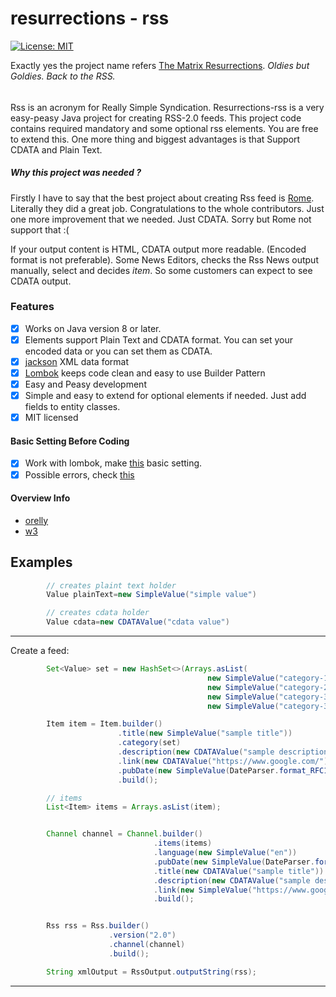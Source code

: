 # resurrections - rss

[![License: MIT](https://img.shields.io/badge/License-MIT-brightgreen.svg)](https://opensource.org/licenses/MIT)

Exactly yes the project name refers [The Matrix Resurrections](https://www.youtube.com/watch?v=9ix7TUGVYIo). _Oldies but Goldies. Back to
the RSS._

######

Rss is an acronym for Really Simple Syndication. Resurrections-rss is a very easy-peasy Java project for creating
RSS-2.0 feeds. This project code contains required mandatory and some optional rss elements. You are free to extend
this. One more thing and biggest advantages is that Support CDATA and Plain Text.

##### Why this project was needed ?

Firstly I have to say that the best project about creating Rss feed is [Rome](http://rometools.github.io/rome/).
Literally they did a great job. Congratulations to the whole contributors. Just one more improvement that we needed.
Just CDATA. Sorry but Rome not support that :(

If your output content is HTML, CDATA output more readable. (Encoded format is not preferable). Some News Editors,
checks the Rss News output manually, select and decides _item_. So some customers can expect to see CDATA output.

### Features

* [x] Works on Java version 8 or later.
* [x] Elements support Plain Text and CDATA format. You can set your encoded data or you can set them as CDATA.
* [x] [jackson](https://github.com/FasterXML/jackson-dataformat-xml)  XML data format
* [x] [Lombok](https://github.com/projectlombok/lombok) keeps code clean and easy to use Builder Pattern
* [x] Easy and Peasy development
* [x] Simple and easy to extend for optional elements if needed. Just add fields to entity classes.
* [x] MIT licensed

#### Basic Setting Before Coding

* [x] Work with lombok, make [this](https://projectlombok.org/setup/intellij) basic setting.
* [x] Possible errors,
  check [this](https://stackoverflow.com/questions/9424364/cant-compile-project-when-im-using-lombok-under-intellij-idea)

#### Overview Info
* [orelly](https://www.oreilly.com/library/view/developing-feeds-with/0596008813/ch04s02.html)
* [w3](https://validator.w3.org/feed/docs/rss2.html)

## Examples

```java
        // creates plaint text holder
        Value plainText=new SimpleValue("simple value")

        // creates cdata holder
        Value cdata=new CDATAValue("cdata value")

```

---

Create a feed:

```java
        Set<Value> set = new HashSet<>(Arrays.asList(
                                            new SimpleValue("category-1"),
                                            new SimpleValue("category-2"),
                                            new SimpleValue("category-3"),
                                            new SimpleValue("category-3")));

        Item item = Item.builder()
                        .title(new SimpleValue("sample title"))
                        .category(set)
                        .description(new CDATAValue("sample description"))
                        .link(new CDATAValue("https://www.google.com/"))
                        .pubDate(new SimpleValue(DateParser.format_RFC1123_RFC822(new Date())))
                        .build();

        // items
        List<Item> items = Arrays.asList(item);


        Channel channel = Channel.builder()
                                .items(items)
                                .language(new SimpleValue("en"))
                                .pubDate(new SimpleValue(DateParser.format_RFC1123_RFC822(Instant.now())))
                                .title(new CDATAValue("sample title"))
                                .description(new CDATAValue("sample description"))
                                .link(new SimpleValue("https://www.google.com/"))
                                .build();


        Rss rss = Rss.builder()
                      .version("2.0")
                      .channel(channel)
                      .build();

        String xmlOutput = RssOutput.outputString(rss);
```

---


